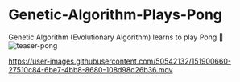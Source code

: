 # Genetic-Algorithm-Plays-Pong
Genetic Algorithm (Evolutionary Algorithm) learns to play Pong 🏓
![teaser-pong](https://user-images.githubusercontent.com/50542132/151900244-daea5d22-e093-4db5-927a-3c064cb4c469.gif)


https://user-images.githubusercontent.com/50542132/151900660-27510c84-6be7-4bb8-8680-108d98d26b36.mov

